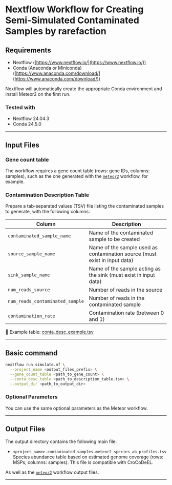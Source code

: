 
# Nextflow Workflow for Creating Semi-Simulated Contaminated Samples by rarefaction

## Requirements

* Nextflow ([https://www.nextflow.io/](https://www.nextflow.io/))
* Conda (Anaconda or Miniconda) ([https://www.anaconda.com/download/](https://www.anaconda.com/download/))

Nextflow will automatically create the appropriate Conda environment and install Meteor2 on the first run.

### Tested with

* Nextflow 24.04.3 
* Conda 24.5.0

---

## Input Files

### Gene count table

The workflow requires a gene count table (rows: gene IDs, columns: samples), such as the one generated with the [`meteor2`](./meteor2_wf) workflow, for example.

### Contamination Description Table

Prepare a tab-separated values (TSV) file listing the contaminated samples to generate, with the following columns:

| Column                     | Description                                                                |
| -------------------------- | -------------------------------------------------------------------------- |
| `contaminated_sample_name` | Name of the contaminated sample to be created                              |
| `source_sample_name`       | Name of the sample used as contamination source (must exist in input data) |
| `sink_sample_name`         | Name of the sample acting as the sink (must exist in input data)           |
| `num_reads_source`    | Number of reads in the source                                    |
| `num_reads_contaminated_sample`      | Number of reads in the contaminated sample                                      |
| `contamination_rate`           | Contamination rate (between 0 and 1)   |

📄 Example table: [conta\_desc\_example.tsv](conta_desc_example.tsv)

---

## Basic command

```bash
nextflow run simulate.nf \
  --project_name <output_files_prefix> \
  --gene_count_table <path_to_gene_count> \
  --conta_desc_table <path_to_description_table.tsv> \
  --output_dir <path_to_output_dir>
 ```
### Optional Parameters

You can use the same optional parameters as the Meteor workflow.

---

## Output Files

The output directory contains the following main file:
* `<project_name>.contaminated_samples.meteor2_species_ab_profiles.tsv`
  Species abundance table based on estimated genome coverage (rows: MSPs, columns: samples). This file is compatible with CroCoDeEL.  

As well as the [`meteor2`](./meteor2_wf) workflow output files.

---

